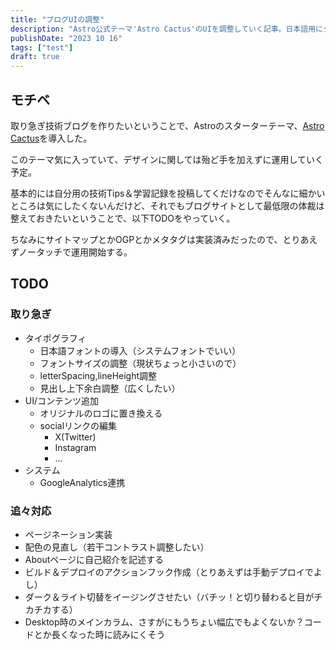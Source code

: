 ```yaml
---
title: "ブログUIの調整"
description: "Astro公式テーマ'Astro Cactus'のUIを調整していく記事。日本語用にタイポグラフィを調整＆UIの微調整"
publishDate: "2023 10 16"
tags: ["test"]
draft: true
---
```


## モチベ

<!-- フロントエンドの学習を本格的に進めてく中で、やっぱ学習記録をちゃんとつけていった方が良いことに気づいた。

notionとかにまとめても良いんだけど、自分だけが読むものだと適当に書き散らかして終わりになってしまうので、学習記録をブログとして公開してくことにした。ZennやQuitaもあるんだけど、こっちのほうが気を遣わなくて良い。

ブログの制作そのものには時間をかけたくなかったので、Astroの公式サイトに上がってるスターターテーマを利用しました。

ある意味攻めてるレベルでシンプルな見た目が気に入ったのでこれにした。今のままだと流石に読みにくいので、

今思いついた範囲で実施項目をリストアップした。 -->

取り急ぎ技術ブログを作りたいということで、Astroのスターターテーマ、<a href="https://astro.build/themes/details/astro-cactus/" target="_blank">Astro Cactus</a>を導入した。

このテーマ気に入っていて、デザインに関しては殆ど手を加えずに運用していく予定。

基本的には自分用の技術Tips＆学習記録を投稿してくだけなのでそんなに細かいところは気にしたくないんだけど、それでもブログサイトとして最低限の体裁は整えておきたいということで、以下TODOをやっていく。

ちなみにサイトマップとかOGPとかメタタグは実装済みだったので、とりあえずノータッチで運用開始する。

## TODO

### 取り急ぎ

- タイポグラフィ
  - 日本語フォントの導入（システムフォントでいい）
  - フォントサイズの調整（現状ちょっと小さいので）
  - letterSpacing,lineHeight調整
  - 見出し上下余白調整（広くしたい）
- UI/コンテンツ追加
  - オリジナルのロゴに置き換える
  - socialリンクの編集
    - X(Twitter)
    - Instagram
    - ...
- システム
  - GoogleAnalytics連携

### 追々対応

- ページネーション実装
- 配色の見直し（若干コントラスト調整したい）
- Aboutページに自己紹介を記述する
- ビルド＆デプロイのアクションフック作成（とりあえずは手動デプロイでよし）
- ダーク＆ライト切替をイージングさせたい（バチッ！と切り替わると目がチカチカする）
- Desktop時のメインカラム、さすがにもうちょい幅広でもよくないか？コードとか長くなった時に読みにくそう
